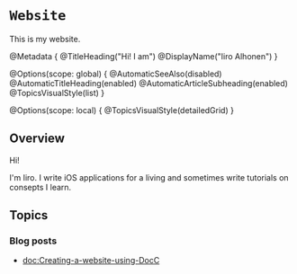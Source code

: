 # ``Website``

This is my website.

@Metadata {
    @TitleHeading("Hi! I am")
    @DisplayName("Iiro Alhonen")
}

@Options(scope: global) {
    @AutomaticSeeAlso(disabled)
    @AutomaticTitleHeading(enabled)
    @AutomaticArticleSubheading(enabled)
    @TopicsVisualStyle(list)
}

@Options(scope: local) {
    @TopicsVisualStyle(detailedGrid)
}

## Overview

Hi!

I'm Iiro. I write iOS applications for a living and sometimes write tutorials on consepts I learn.

## Topics

### Blog posts

- <doc:Creating-a-website-using-DocC>
